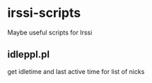 # irssi-scripts
Maybe useful scripts for Irssi

## idleppl.pl

get idletime and last active time for list of nicks
